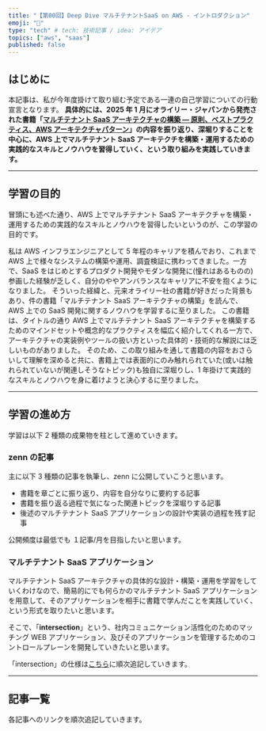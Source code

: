 ```yaml
---
title: "【第00回】Deep Dive マルチテナントSaaS on AWS - イントロダクション"
emoji: "🤿"
type: "tech" # tech: 技術記事 / idea: アイデア
topics: ["aws", "saas"]
published: false
---
```


## はじめに

本記事は、私が今年度掛けて取り組む予定である一連の自己学習についての行動宣言となります。 **具体的には、2025 年 1 月にオライリー・ジャパンから発売された書籍「[マルチテナント SaaS アーキテクチャの構築 ― 原則、ベストプラクティス、AWS アーキテクチャパターン](https://www.oreilly.co.jp/books/9784814401017/)」の内容を振り返り、深堀りすることを中心に、AWS 上でマルチテナント SaaS アーキテクチを構築・運用するための実践的なスキルとノウハウを習得していく、という取り組みを実践していきます。**

---

## 学習の目的

冒頭にも述べた通り、AWS 上でマルチテナント SaaS アーキテクチャを構築・運用するための実践的なスキルとノウハウを習得したいというのが、この学習の目的です。

私は AWS インフラエンジニアとして 5 年程のキャリアを積んでおり、これまで AWS 上で様々なシステムの構築や運用、調査検証に携わってきました。一方で、SaaS をはじめとするプロダクト開発やモダンな開発に(憧れはあるものの)参画した経験が乏しく、自分のややアンバランスなキャリアに不安を抱くようになりました。
そういった経緯と、元来オライリー社の書籍が好きだった背景もあり、件の書籍「マルチテナント SaaS アーキテクチャの構築」を読んで、AWS 上での SaaS 開発に関するノウハウを学習するに至りました。
この書籍は、タイトルの通り AWS 上でマルチテナント SaaS アーキテクチャを構築するためのマインドセットや概念的なプラクティスを幅広く紹介してくれる一方で、アーキテクチャの実装例やツールの扱い方といった具体的・技術的な解説には乏しいものがありました。
そのため、この取り組みを通して書籍の内容をおさらいして理解を深めると共に、書籍上では表面的にのみ触れられていた(或いは触れられていないが関連しそうなトピック)も独自に深堀りし、1 年掛けて実践的なスキルとノウハウを身に着けようと決心するに至りました。

---

## 学習の進め方

学習は以下 2 種類の成果物を柱として進めていきます。

### zenn の記事

主に以下 3 種類の記事を執筆し、zenn に公開していこうと思います。

- 書籍を章ごとに振り返り、内容を自分なりに要約する記事
- 書籍を振り返る過程で気になった関連トピックを深堀りする記事
- 後述のマルチテナント SaaS アプリケーションの設計や実装の過程を残す記事

公開頻度は最低でも １記事/月を目指したいと思います。

### マルチテナント SaaS アプリケーション

マルチテナント SaaS アーキテクチャの具体的な設計・構築・運用を学習をしていくわけなので、簡易的にでも何らかのマルチテナント SaaS アプリケーションを用意して、そのアプリケーションを相手に書籍で学んだことを実践していく、という形式を取りたいと思います。

そこで、「**intersection**」という、社内コミュニケーション活性化のためのマッチング WEB アプリケーション、及びそのアプリケーションを管理するためのコントロールプレーンを開発していきたいと思います。

「intersection」の仕様は[こちら](https://github.com/horietakehiro/deep-dive-multi-tenant-saas-on-aws/blob/main/projects/intersection/README.md)に順次追記していきます。

---

## 記事一覧

各記事へのリンクを順次追記していきます。
